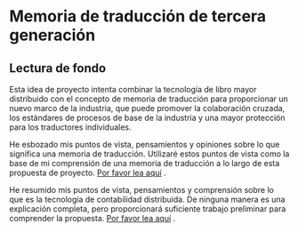 # Memoria de traducción de tercera generación

## Lectura de fondo

Esta idea de proyecto intenta combinar la tecnología de libro mayor distribuido con el concepto de memoria de traducción para proporcionar un nuevo marco de la industria, que puede promover la colaboración cruzada, los estándares de procesos de base de la industria y una mayor protección para los traductores individuales.

He esbozado mis puntos de vista, pensamientos y opiniones sobre lo que significa una memoria de traducción. Utilizaré estos puntos de vista como la base de mi comprensión de una memoria de traducción a lo largo de esta propuesta de proyecto. [Por favor lea aquí](./Background/TM "Memoria de traducción") .

He resumido mis puntos de vista, pensamientos y comprensión sobre lo que es la tecnología de contabilidad distribuida. De ninguna manera es una explicación completa, pero proporcionará suficiente trabajo preliminar para comprender la propuesta. [Por favor lea aquí](./Background/DLT "Tecnología de contabilidad distribuida") .
